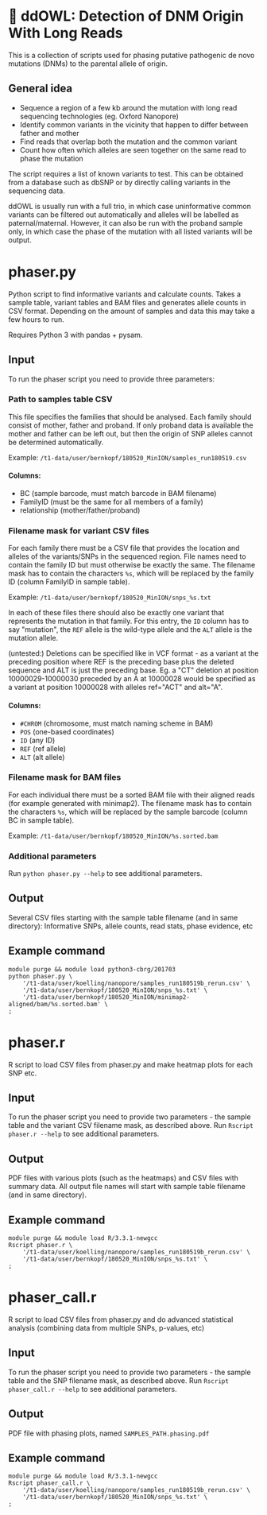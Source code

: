 # 🦉 ddOWL: Detection of DNM Origin With Long Reads
This is a collection of scripts used for phasing putative pathogenic de novo mutations (DNMs) to the parental allele of origin.

## General idea

- Sequence a region of a few kb around the mutation with long read sequencing technologies (eg. Oxford Nanopore)
- Identify common variants in the vicinity that happen to differ between father and mother
- Find reads that overlap both the mutation and the common variant
- Count how often which alleles are seen together on the same read to phase the mutation

The script requires a list of known variants to test. This can be obtained from a database such as dbSNP or by directly calling variants in the sequencing data.

ddOWL is usually run with a full trio, in which case uninformative common variants can be filtered out automatically and alleles will be labelled as paternal/maternal.
However, it can also be run with the proband sample only, in which case the phase of the mutation with all listed variants will be output.

# phaser.py
Python script to find informative variants and calculate counts. Takes a sample table, variant tables and BAM files and generates allele counts in CSV format. Depending on the amount of samples and data this may take a few hours to run.

Requires Python 3 with pandas + pysam.

## Input
To run the phaser script you need to provide three parameters:

### Path to samples table CSV
This file specifies the families that should be analysed. Each family should consist of mother, father and proband. If only proband data is available the mother and father can be left out, but then the origin of SNP alleles cannot be determined automatically.

Example: `/t1-data/user/bernkopf/180520_MinION/samples_run180519.csv`

#### Columns:
- BC (sample barcode, must match barcode in BAM filename)
- FamilyID (must be the same for all members of a family)
- relationship (mother/father/proband)

### Filename mask for variant CSV files
For each family there must be a CSV file that provides the location and alleles of the variants/SNPs in the sequenced region. File names need to contain the family ID but must otherwise be exactly the same. The filename mask has to contain the characters `%s`, which will be replaced by the family ID (column FamilyID in sample table).

Example: `/t1-data/user/bernkopf/180520_MinION/snps_%s.txt`

In each of these files there should also be exactly one variant that represents the mutation in that family.
For this entry, the `ID` column has to say "mutation", the `REF` allele is the wild-type allele and the `ALT` allele is the mutation allele.

(untested:) Deletions can be specified like in VCF format - as a variant at the preceding position where REF is the preceding base plus the deleted sequence and ALT is just the preceding base.
Eg. a "CT" deletion at position 10000029-10000030 preceded by an A at 10000028 would be specified as a variant at position 10000028 with alleles ref="ACT" and alt="A".

#### Columns:
- `#CHROM` (chromosome, must match naming scheme in BAM)
- `POS` (one-based coordinates)
- `ID` (any ID)
- `REF` (ref allele)
- `ALT` (alt allele)

### Filename mask for BAM files
For each individual there must be a sorted BAM file with their aligned reads (for example generated with minimap2).
The filename mask has to contain the characters `%s`, which will be replaced by the sample barcode (column BC in sample table).

Example: `/t1-data/user/bernkopf/180520_MinION/%s.sorted.bam`

### Additional parameters
Run `python phaser.py --help` to see additional parameters.

## Output
Several CSV files starting with the sample table filename (and in same directory):
Informative SNPs, allele counts, read stats, phase evidence, etc

## Example command

    module purge && module load python3-cbrg/201703
    python phaser.py \
        '/t1-data/user/koelling/nanopore/samples_run180519b_rerun.csv' \
        '/t1-data/user/bernkopf/180520_MinION/snps_%s.txt' \
        '/t1-data/user/bernkopf/180520_MinION/minimap2-aligned/bam/%s.sorted.bam' \
    ;

# phaser.r
R script to load CSV files from phaser.py and make heatmap plots for each SNP etc.

## Input
To run the phaser script you need to provide two parameters - the sample table and the variant CSV filename mask, as described above.
Run `Rscript phaser.r --help` to see additional parameters.

## Output
PDF files with various plots (such as the heatmaps) and CSV files with summary data. All output file names will start with sample table filename (and in same directory).

## Example command

    module purge && module load R/3.3.1-newgcc
    Rscript phaser.r \
        '/t1-data/user/koelling/nanopore/samples_run180519b_rerun.csv' \
        '/t1-data/user/bernkopf/180520_MinION/snps_%s.txt' \
    ;

# phaser_call.r
R script to load CSV files from phaser.py and do advanced statistical analysis (combining data from multiple SNPs, p-values, etc)

## Input
To run the phaser script you need to provide two parameters - the sample table and the SNP filename mask, as described above.
Run `Rscript phaser_call.r --help` to see additional parameters.

## Output
PDF file with phasing plots, named `SAMPLES_PATH.phasing.pdf`

## Example command

    module purge && module load R/3.3.1-newgcc
    Rscript phaser_call.r \
        '/t1-data/user/koelling/nanopore/samples_run180519b_rerun.csv' \
        '/t1-data/user/bernkopf/180520_MinION/snps_%s.txt' \
    ;
